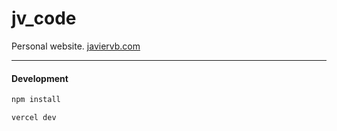 # jv_code
Personal website. [javiervb.com](https://javiervb.com)


---

#### Development

```bash
npm install

vercel dev
```
